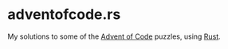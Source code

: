 # adventofcode.rs

My solutions to some of the [Advent of Code](https://adventofcode.com/) puzzles, using [Rust](https://www.rust-lang.org/).

